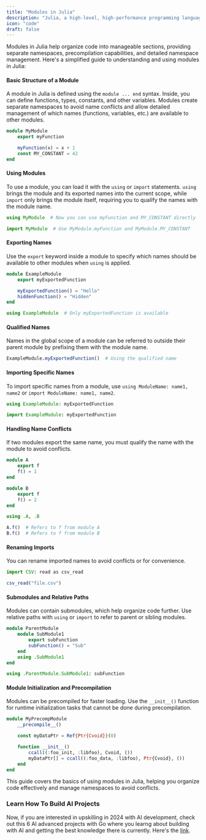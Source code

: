 ```yaml
---
title: "Modules in Julia"
description: "Julia, a high-level, high-performance programming language, is designed for technical computing"
icon: "code"
draft: false
---
```


Modules in Julia help organize code into manageable sections, providing separate namespaces, precompilation capabilities, and detailed namespace management. Here's a simplified guide to understanding and using modules in Julia:

#### Basic Structure of a Module
A module in Julia is defined using the `module ... end` syntax. Inside, you can define functions, types, constants, and other variables. Modules create separate namespaces to avoid name conflicts and allow detailed management of which names (functions, variables, etc.) are available to other modules.

```julia
module MyModule
    export myFunction

    myFunction(x) = x + 1
    const MY_CONSTANT = 42
end
```

#### Using Modules
To use a module, you can load it with the `using` or `import` statements. `using` brings the module and its exported names into the current scope, while `import` only brings the module itself, requiring you to qualify the names with the module name.

```julia
using MyModule  # Now you can use myFunction and MY_CONSTANT directly

import MyModule  # Use MyModule.myFunction and MyModule.MY_CONSTANT
```

#### Exporting Names
Use the `export` keyword inside a module to specify which names should be available to other modules when `using` is applied.

```julia
module ExampleModule
    export myExportedFunction

    myExportedFunction() = "Hello"
    hiddenFunction() = "Hidden"
end

using ExampleModule  # Only myExportedFunction is available
```

#### Qualified Names
Names in the global scope of a module can be referred to outside their parent module by prefixing them with the module name.

```julia
ExampleModule.myExportedFunction()  # Using the qualified name
```

#### Importing Specific Names
To import specific names from a module, use `using ModuleName: name1, name2` or `import ModuleName: name1, name2`.

```julia
using ExampleModule: myExportedFunction

import ExampleModule: myExportedFunction
```

#### Handling Name Conflicts
If two modules export the same name, you must qualify the name with the module to avoid conflicts.

```julia
module A
    export f
    f() = 1
end

module B
    export f
    f() = 2
end

using .A, .B

A.f()  # Refers to f from module A
B.f()  # Refers to f from module B
```

#### Renaming Imports
You can rename imported names to avoid conflicts or for convenience.

```julia
import CSV: read as csv_read

csv_read("file.csv")
```

#### Submodules and Relative Paths
Modules can contain submodules, which help organize code further. Use relative paths with `using` or `import` to refer to parent or sibling modules.

```julia
module ParentModule
    module SubModule1
        export subFunction
        subFunction() = "Sub"
    end
    using .SubModule1
end

using .ParentModule.SubModule1: subFunction
```

#### Module Initialization and Precompilation
Modules can be precompiled for faster loading. Use the `__init__()` function for runtime initialization tasks that cannot be done during precompilation.

```julia
module MyPrecompModule
    __precompile__()

    const myDataPtr = Ref{Ptr{Cvoid}}(0)

    function __init__()
        ccall((:foo_init, :libfoo), Cvoid, ())
        myDataPtr[] = ccall((:foo_data, :libfoo), Ptr{Cvoid}, ())
    end
end
```

This guide covers the basics of using modules in Julia, helping you organize code effectively and manage namespaces to avoid conflicts.

### Learn How To Build AI Projects

Now, if you are interested in upskilling in 2024 with AI development, check out this 6 AI advanced projects with Go where you learng about building with AI and getting the best knowledge there is currently. Here's the [link](https://akhilsharmatech.gumroad.com/l/zgxqq).
